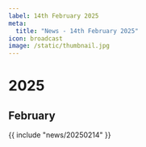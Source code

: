 ```yaml
---
label: 14th February 2025
meta:
  title: "News - 14th February 2025"
icon: broadcast
image: /static/thumbnail.jpg
---
```


# 2025
## February

{{ include "news/20250214" }}